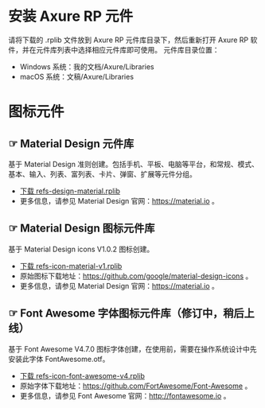 # 安装 Axure RP 元件
请将下载的 .rplib 文件放到 Axure RP 元件库目录下，然后重新打开 Axure RP 软件，并在元件库列表中选择相应元件库即可使用。
元件库目录位置：
- Windows 系统：我的文档/Axure/Libraries
- macOS 系统：文稿/Axure/Libraries


# 图标元件
## ☞ Material Design 元件库
基于 Material Design 准则创建。包括手机、平板、电脑等平台，和常规、模式、基本、输入、列表、富列表、卡片、弹窗、扩展等元件分组。
- [下载 refs-design-material.rplib](https://github.com/refscn/rplibs/raw/master/refs-design-material.rplib "下载 Material Design 元件库")
- 更多信息，请参见 Material Design 官网：https://material.io 。


## ☞ Material Design 图标元件库
基于 Material Design icons V1.0.2 图标创建。
- [下载 refs-icon-material-v1.rplib](https://github.com/refscn/rplibs/raw/master/refs-icon-material-v1.rplib "下载 Material Design 图标元件库")
- 原始图标下载地址：https://github.com/google/material-design-icons 。
- 更多信息，请参见 Material Design 官网：https://material.io 。


## ☞ Font Awesome 字体图标元件库（修订中，稍后上线）
基于 Font Awesome V4.7.0 图标字体创建，在使用前，需要在操作系统设计中先安装此字体 FontAwesome.otf。
- [下载 refs-icon-font-awesome-v4.rplib](https://github.com/refscn/rplibs/raw/master/refs-icon-font-awesome-v4.rplib "下载 Font Awesome 字体图标元件库")
- 原始字体下载地址：https://github.com/FortAwesome/Font-Awesome 。
- 更多信息，请参见 Font Awesome 官网：http://fontawesome.io 。



